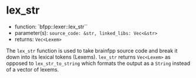 # lex_str
- function: `bfpp::lexer::lex_str``
- parameter(s): `source_code: &str, linked_libs: Vec<&str>`
- returns: `Vec<Lexem>`

The `lex_str` function is used to take brainfpp source code and break it down into its
lexical tokens (Lexems). `lex_str` returns `Vec<Lexem>` as opposed to `lex_str_to_string`
which formats the output as a `String` instead of a vector of lexems.